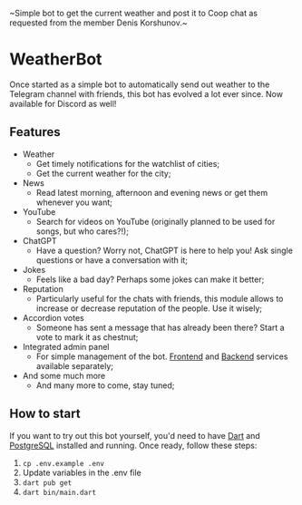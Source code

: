 ~Simple bot to get the current weather and post it to Coop chat as requested from the member Denis Korshunov.~

# WeatherBot

Once started as a simple bot to automatically send out weather to the Telegram channel with friends, this bot has
evolved a lot ever since. Now available for Discord as well!

## Features

- Weather
    - Get timely notifications for the watchlist of cities;
    - Get the current weather for the city;
- News
    - Read latest morning, afternoon and evening news or get them whenever you want;
- YouTube
    - Search for videos on YouTube (originally planned to be used for songs, but who cares?!);
- ChatGPT
    - Have a question? Worry not, ChatGPT is here to help you! Ask single questions or have a conversation with it;
- Jokes
    - Feels like a bad day? Perhaps some jokes can make it better;
- Reputation
    - Particularly useful for the chats with friends, this module allows to increase or decrease reputation of the
      people. Use it wisely;
- Accordion votes
    - Someone has sent a message that has already been there? Start a vote to mark it as chestnut;
- Integrated admin panel
    - For simple management of the bot. [Frontend](https://github.com/dmbaranov/weather-bot-admin-frontend)
      and [Backend](https://github.com/dmbaranov/weather-bot-admin-backend) services available separately;
- And some much more
    - And many more to come, stay tuned;

## How to start

If you want to try out this bot yourself, you'd need to have [Dart](https://dart.dev/)
and [PostgreSQL](https://www.postgresql.org/) installed and running. Once ready, follow these steps:

1. `cp .env.example .env`
2. Update variables in the .env file
3. `dart pub get`
3. `dart bin/main.dart`
